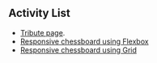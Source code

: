 ## Activity List

- [Tribute page](/TributeActivity/index.html).
- [Responsive chessboard using Flexbox](/ChessboardActivity/index.html)
- [Responsive chessboard using Grid](/GridChessboardActivity/index.html)
